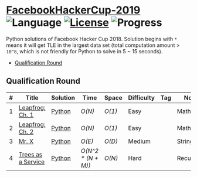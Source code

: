 # [FacebookHackerCup-2019](https://www.facebook.com/hackercup/past_rounds/) ![Language](https://img.shields.io/badge/language-Python-orange.svg) [![License](https://img.shields.io/badge/license-CC%203.0-blue.svg)](./LICENSE) ![Progress](https://img.shields.io/badge/progress-4%20%2F%204-ff69b4.svg)

Python solutions of Facebook Hacker Cup 2018. Solution begins with `*` means it will get TLE in the largest data set (total computation amount > `10^8`, which is not friendly for Python to solve in 5 ~ 15 seconds).

* [Qualification Round](https://github.com/kamyu104/FacebookHackerCup-2019#qualification-round)

## Qualification Round
| # | Title | Solution | Time | Space | Difficulty | Tag | Note |
|---| ----- | -------- | ---- | ----- | ---------- | --- | ---- |
|1| [Leapfrog: Ch. 1](https://www.facebook.com/hackercup/problem/656203948152907/)| [Python](./Qualification%20Round/leapfrog1.py)| _O(N)_ | _O(1)_ | Easy | | Math |
|2| [Leapfrog: Ch. 2](https://www.facebook.com/hackercup/problem/2426282194266338/)| [Python](./Qualification%20Round/leapfrog2.py)| _O(N)_ | _O(1)_ | Easy | | Math |
|3| [Mr. X](https://www.facebook.com/hackercup/problem/589264531559040/)| [Python](./Qualification%20Round/mr_x.py)| _O(E)_ | _O(D)_ | Medium | | String |
|4| [Trees as a Service](https://www.facebook.com/hackercup/problem/330920680938986/)| [Python](./Qualification%20Round/service_trees.py)| _O(N^2 * (N + M))_ | _O(N)_ | Hard | | Recursion |
